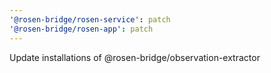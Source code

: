 ```yaml
---
'@rosen-bridge/rosen-service': patch
'@rosen-bridge/rosen-app': patch
---
```


Update installations of @rosen-bridge/observation-extractor
